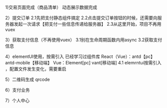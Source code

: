 1)交易页面完成（商品清单）
动态展示数据完成

2）提交订单
2.1先把支付静态组件搞定
2.2点击提交订单按钮的时候，还需要向服务器发起一次请求【把支付一些信息传递给服务器】
2.3从这里开始，项目不再用vuex

3）获取支付信息（不再使用vuex）
3.1别在生命周期函数内用async
3.2获取支付信息

4）elementUI使用，按需引入
已经学习过组件库
React（Vue）：antd【pc】 antd-mobile【移动端】
Vue：Element[pc] vant[移动端]
4.1 elemrntui按需引入 ，配置文件发生变化，需要重启

5）二维码生成 qrcode

6）支付业务

7）个人中心